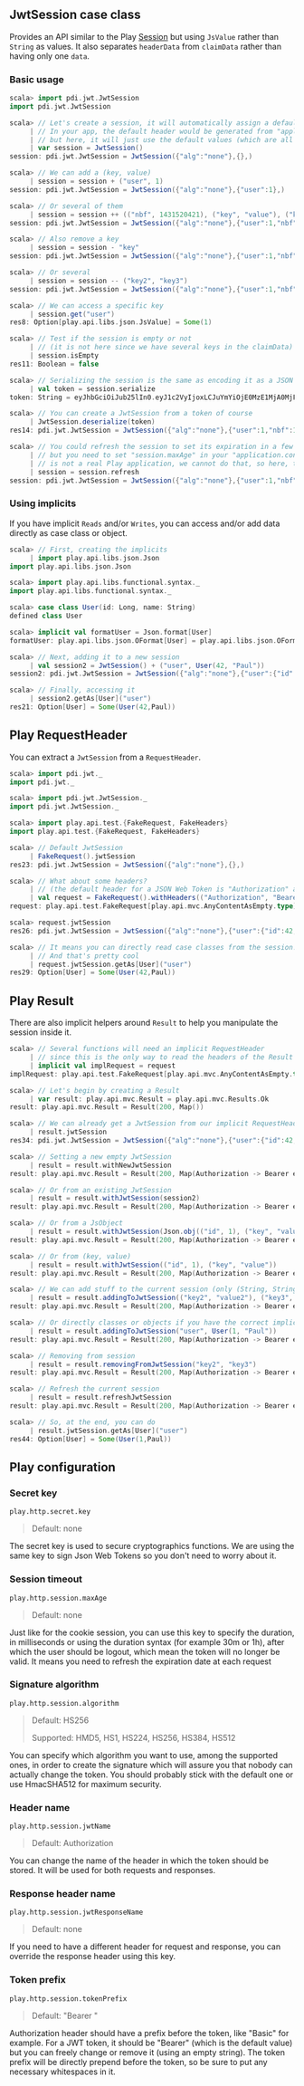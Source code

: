 ## JwtSession case class

Provides an API similar to the Play [Session](https://www.playframework.com/documentation/2.3.x/api/scala/index.html#play.api.mvc.Session) but using `JsValue` rather than `String` as values. It also separates `headerData` from `claimData` rather than having only one `data`.

### Basic usage

```scala
scala> import pdi.jwt.JwtSession
import pdi.jwt.JwtSession

scala> // Let's create a session, it will automatically assign a default header. No
     | // In your app, the default header would be generated from "application.conf" file
     | // but here, it will just use the default values (which are all empty)
     | var session = JwtSession()
session: pdi.jwt.JwtSession = JwtSession({"alg":"none"},{},)

scala> // We can add a (key, value)
     | session = session + ("user", 1)
session: pdi.jwt.JwtSession = JwtSession({"alg":"none"},{"user":1},)

scala> // Or several of them
     | session = session ++ (("nbf", 1431520421), ("key", "value"), ("key2", 2), ("key3", 3))
session: pdi.jwt.JwtSession = JwtSession({"alg":"none"},{"user":1,"nbf":1431520421,"key":"value","key2":2,"key3":3},)

scala> // Also remove a key
     | session = session - "key"
session: pdi.jwt.JwtSession = JwtSession({"alg":"none"},{"user":1,"nbf":1431520421,"key2":2,"key3":3},)

scala> // Or several
     | session = session -- ("key2", "key3")
session: pdi.jwt.JwtSession = JwtSession({"alg":"none"},{"user":1,"nbf":1431520421},)

scala> // We can access a specific key
     | session.get("user")
res8: Option[play.api.libs.json.JsValue] = Some(1)

scala> // Test if the session is empty or not
     | // (it is not here since we have several keys in the claimData)
     | session.isEmpty
res11: Boolean = false

scala> // Serializing the session is the same as encoding it as a JSON Web Token
     | val token = session.serialize
token: String = eyJhbGciOiJub25lIn0.eyJ1c2VyIjoxLCJuYmYiOjE0MzE1MjA0MjF9.

scala> // You can create a JwtSession from a token of course
     | JwtSession.deserialize(token)
res14: pdi.jwt.JwtSession = JwtSession({"alg":"none"},{"user":1,"nbf":1431520421},)

scala> // You could refresh the session to set its expiration in a few seconds from now
     | // but you need to set "session.maxAge" in your "application.conf" and since this
     | // is not a real Play application, we cannot do that, so here, the refresh will do nothing.
     | session = session.refresh
session: pdi.jwt.JwtSession = JwtSession({"alg":"none"},{"user":1,"nbf":1431520421},)
```

### Using implicits

If you have implicit `Reads` and/or `Writes`, you can access and/or add data directly as case class or object.

```scala
scala> // First, creating the implicits
     | import play.api.libs.json.Json
import play.api.libs.json.Json

scala> import play.api.libs.functional.syntax._
import play.api.libs.functional.syntax._

scala> case class User(id: Long, name: String)
defined class User

scala> implicit val formatUser = Json.format[User]
formatUser: play.api.libs.json.OFormat[User] = play.api.libs.json.OFormat$$anon$1@1b5d6f7e

scala> // Next, adding it to a new session
     | val session2 = JwtSession() + ("user", User(42, "Paul"))
session2: pdi.jwt.JwtSession = JwtSession({"alg":"none"},{"user":{"id":42,"name":"Paul"}},)

scala> // Finally, accessing it
     | session2.getAs[User]("user")
res21: Option[User] = Some(User(42,Paul))
```

## Play RequestHeader

You can extract a `JwtSession` from a `RequestHeader`.

```scala
scala> import pdi.jwt._
import pdi.jwt._

scala> import pdi.jwt.JwtSession._
import pdi.jwt.JwtSession._

scala> import play.api.test.{FakeRequest, FakeHeaders}
import play.api.test.{FakeRequest, FakeHeaders}

scala> // Default JwtSession
     | FakeRequest().jwtSession
res23: pdi.jwt.JwtSession = JwtSession({"alg":"none"},{},)

scala> // What about some headers?
     | // (the default header for a JSON Web Token is "Authorization" and it should be prefixed by "Bearer ")
     | val request = FakeRequest().withHeaders(("Authorization", "Bearer " + session2.serialize))
request: play.api.test.FakeRequest[play.api.mvc.AnyContentAsEmpty.type] = GET /

scala> request.jwtSession
res26: pdi.jwt.JwtSession = JwtSession({"alg":"none"},{"user":{"id":42,"name":"Paul"}},)

scala> // It means you can directly read case classes from the session!
     | // And that's pretty cool
     | request.jwtSession.getAs[User]("user")
res29: Option[User] = Some(User(42,Paul))
```

## Play Result

There are also implicit helpers around `Result` to help you manipulate the session inside it.

```scala
scala> // Several functions will need an implicit RequestHeader
     | // since this is the only way to read the headers of the Result
     | implicit val implRequest = request
implRequest: play.api.test.FakeRequest[play.api.mvc.AnyContentAsEmpty.type] = GET /

scala> // Let's begin by creating a Result
     | var result: play.api.mvc.Result = play.api.mvc.Results.Ok
result: play.api.mvc.Result = Result(200, Map())

scala> // We can already get a JwtSession from our implicit RequestHeader
     | result.jwtSession
res34: pdi.jwt.JwtSession = JwtSession({"alg":"none"},{"user":{"id":42,"name":"Paul"}},)

scala> // Setting a new empty JwtSession
     | result = result.withNewJwtSession
result: play.api.mvc.Result = Result(200, Map(Authorization -> Bearer eyJhbGciOiJub25lIn0.e30.))

scala> // Or from an existing JwtSession
     | result = result.withJwtSession(session2)
result: play.api.mvc.Result = Result(200, Map(Authorization -> Bearer eyJhbGciOiJub25lIn0.eyJ1c2VyIjp7ImlkIjo0MiwibmFtZSI6IlBhdWwifX0.))

scala> // Or from a JsObject
     | result = result.withJwtSession(Json.obj(("id", 1), ("key", "value")))
result: play.api.mvc.Result = Result(200, Map(Authorization -> Bearer eyJhbGciOiJub25lIn0.eyJpZCI6MSwia2V5IjoidmFsdWUifQ.))

scala> // Or from (key, value)
     | result = result.withJwtSession(("id", 1), ("key", "value"))
result: play.api.mvc.Result = Result(200, Map(Authorization -> Bearer eyJhbGciOiJub25lIn0.eyJpZCI6MSwia2V5IjoidmFsdWUifQ.))

scala> // We can add stuff to the current session (only (String, String))
     | result = result.addingToJwtSession(("key2", "value2"), ("key3", "value3"))
result: play.api.mvc.Result = Result(200, Map(Authorization -> Bearer eyJhbGciOiJub25lIn0.eyJpZCI6MSwia2V5IjoidmFsdWUiLCJrZXkyIjoidmFsdWUyIiwia2V5MyI6InZhbHVlMyJ9.))

scala> // Or directly classes or objects if you have the correct implicit Writes
     | result = result.addingToJwtSession("user", User(1, "Paul"))
result: play.api.mvc.Result = Result(200, Map(Authorization -> Bearer eyJhbGciOiJub25lIn0.eyJpZCI6MSwia2V5IjoidmFsdWUiLCJrZXkyIjoidmFsdWUyIiwia2V5MyI6InZhbHVlMyIsInVzZXIiOnsiaWQiOjEsIm5hbWUiOiJQYXVsIn19.))

scala> // Removing from session
     | result = result.removingFromJwtSession("key2", "key3")
result: play.api.mvc.Result = Result(200, Map(Authorization -> Bearer eyJhbGciOiJub25lIn0.eyJpZCI6MSwia2V5IjoidmFsdWUiLCJ1c2VyIjp7ImlkIjoxLCJuYW1lIjoiUGF1bCJ9fQ.))

scala> // Refresh the current session
     | result = result.refreshJwtSession
result: play.api.mvc.Result = Result(200, Map(Authorization -> Bearer eyJhbGciOiJub25lIn0.eyJpZCI6MSwia2V5IjoidmFsdWUiLCJ1c2VyIjp7ImlkIjoxLCJuYW1lIjoiUGF1bCJ9fQ.))

scala> // So, at the end, you can do
     | result.jwtSession.getAs[User]("user")
res44: Option[User] = Some(User(1,Paul))
```

## Play configuration

### Secret key

`play.http.secret.key`

> Default: none

The secret key is used to secure cryptographics functions. We are using the same key to sign Json Web Tokens so you don't need to worry about it.

### Session timeout

`play.http.session.maxAge`

> Default: none

Just like for the cookie session, you can use this key to specify the duration, in milliseconds or using the duration syntax (for example 30m or 1h), after which the user should be logout, which mean the token will no longer be valid. It means you need to refresh the expiration date at each request

### Signature algorithm

`play.http.session.algorithm`

> Default: HS256
>
> Supported: HMD5, HS1, HS224, HS256, HS384, HS512

You can specify which algorithm you want to use, among the supported ones, in order to create the signature which will assure you that nobody can actually change the token. You should probably stick with the default one or use HmacSHA512 for maximum security.

### Header name

`play.http.session.jwtName`

> Default: Authorization

You can change the name of the header in which the token should be stored. It will be used for both requests and responses.

### Response header name

`play.http.session.jwtResponseName`

> Default: none

If you need to have a different header for request and response, you can override the response header using this key.


### Token prefix

`play.http.session.tokenPrefix`

> Default: "Bearer "

Authorization header should have a prefix before the token, like "Basic" for example. For a JWT token, it should be "Bearer" (which is the default value) but you can freely change or remove it (using an empty string). The token prefix will be directly prepend before the token, so be sure to put any necessary whitespaces in it.
